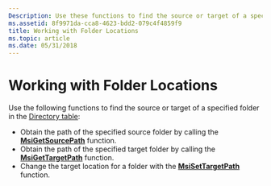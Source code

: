 ```yaml
---
Description: Use these functions to find the source or target of a specified folder in the Directory table of a Windows Installer database.
ms.assetid: 8f9971da-cca8-4623-bdd2-079c4f4859f9
title: Working with Folder Locations
ms.topic: article
ms.date: 05/31/2018
---
```


# Working with Folder Locations

Use the following functions to find the source or target of a specified folder in the [Directory table](directory-table.md):

-   Obtain the path of the specified source folder by calling the [**MsiGetSourcePath**](/windows/desktop/api/Msiquery/nf-msiquery-msigetsourcepatha) function.
-   Obtain the path of the specified target folder by calling the [**MsiGetTargetPath**](/windows/desktop/api/Msiquery/nf-msiquery-msigettargetpatha) function.
-   Change the target location for a folder with the [**MsiSetTargetPath**](/windows/desktop/api/Msiquery/nf-msiquery-msisettargetpatha) function.

 

 



